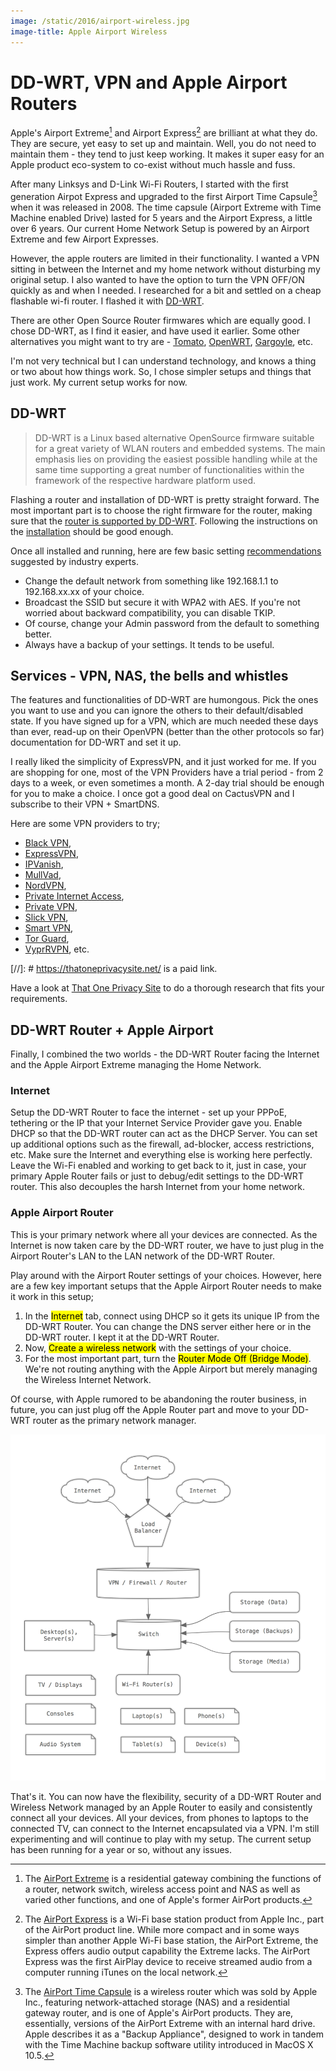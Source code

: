 ```yaml
---
image: /static/2016/airport-wireless.jpg
image-title: Apple Airport Wireless
---
```


# DD-WRT, VPN and Apple Airport Routers

Apple's Airport Extreme[^AirportExtreme] and Airport Express[^AirportExpress] are brilliant at what they do. They are secure, yet easy to set up and maintain. Well, you do not need to maintain them - they tend to just keep working. It makes it super easy for an Apple product eco-system to co-exist without much hassle and fuss.

After many Linksys and D-Link Wi-Fi Routers, I started with the first generation Airpot Express and upgraded to the first Airport Time Capsule[^AirportTimeCapsule] when it was released in 2008. The time capsule (Airport Extreme with Time Machine enabled Drive) lasted for 5 years and the Airport Express, a little over 6 years. Our current Home Network Setup is powered by an Airport Extreme and few Airport Expresses.

However, the apple routers are limited in their functionality. I wanted a VPN sitting in between the Internet and my home network without disturbing my original setup. I also wanted to have the option to turn the VPN OFF/ON quickly as and when I needed. I researched for a bit and settled on a cheap flashable wi-fi router. I flashed it with [DD-WRT](http://www.dd-wrt.com/).

There are other Open Source Router firmwares which are equally good. I chose DD-WRT, as I find it easier, and have used it earlier. Some other alternatives you might want to try are - [Tomato](http://www.polarcloud.com/tomato), [OpenWRT](https://openwrt.org/), [Gargoyle](http://www.gargoyle-router.com/), etc.

I'm not very technical but I can understand technology, and knows a thing or two about how things work. So, I chose simpler setups and things that just work. My current setup works for now.

## DD-WRT

> DD-WRT is a Linux based alternative OpenSource firmware suitable for a great variety of WLAN routers and embedded systems. The main emphasis lies on providing the easiest possible handling while at the same time supporting a great number of functionalities within the framework of the respective hardware platform used.

Flashing a router and installation of DD-WRT is pretty straight forward. The most important part is to choose the right firmware for the router, making sure that the [router is supported by DD-WRT](http://www.dd-wrt.com/site/support/router-database). Following the instructions on the [installation](http://www.dd-wrt.com/wiki/index.php/Installation) should be good enough.

Once all installed and running, here are few basic setting [recommendations](http://dfarq.homeip.net/recommended-dd-wrt-settings/) suggested by industry experts.

- Change the default network from something like 192.168.1.1 to 192.168.xx.xx of your choice.
- Broadcast the SSID but secure it with WPA2 with AES. If you're not worried about backward compatibility, you can disable TKIP.
- Of course, change your Admin password from the default to something better.
- Always have a backup of your settings. It tends to be useful.

## Services - VPN, NAS, the bells and whistles

The features and functionalities of DD-WRT are humongous. Pick the ones you want to use and you can ignore the others to their default/disabled state. If you have signed up for a VPN, which are much needed these days than ever, read-up on their OpenVPN (better than the other protocols so far) documentation for DD-WRT and set it up.

I really liked the simplicity of ExpressVPN, and it just worked for me. If you are shopping for one, most of the VPN Providers have a trial period - from 2 days to a week, or even sometimes a month. A 2-day trial should be enough for you to make a choice. I once got a good deal on CactusVPN and I subscribe to their VPN + SmartDNS.

Here are some VPN providers to try;

- [Black VPN](https://www.blackvpn.com/),
- [ExpressVPN](https://www.expressvpn.com),
- [IPVanish](https://www.ipvanish.com/),
- [MullVad](https://mullvad.net/),
- [NordVPN](http://nordvpn.com/),
- [Private Internet Access](https://www.privateinternetaccess.com/),
- [Private VPN](https://privatevpn.com/),
- [Slick VPN](https://www.slickvpn.com/),
- [Smart VPN](https://www.smartvpn.com/),
- [Tor Guard](https://torguard.net/),
- [VyprRVPN](https://www.goldenfrog.com/vyprvpn),
etc.

[//]: # https://thatoneprivacysite.net/ is a paid link.

Have a look at [That One Privacy Site](https://thatoneprivacysite.net/) to do a thorough research that fits your requirements.

## DD-WRT Router + Apple Airport

Finally, I combined the two worlds - the DD-WRT Router facing the Internet and the Apple Airport Extreme managing the Home Network.

### Internet

Setup the DD-WRT Router to face the internet - set up your PPPoE, tethering or the IP that your Internet Service Provider gave you. Enable DHCP so that the DD-WRT router can act as the DHCP Server. You can set up additional options such as the firewall, ad-blocker, access restrictions, etc. Make sure the Internet and everything else is working here perfectly. Leave the Wi-Fi enabled and working to get back to it, just in case, your primary Apple Router fails or just to debug/edit settings to the DD-WRT router. This also decouples the harsh Internet from your home network.

### Apple Airport Router

This is your primary network where all your devices are connected. As the Internet is now taken care by the DD-WRT router, we have to just plug in the Airport Router's LAN to the LAN network of the DD-WRT Router.

Play around with the Airport Router settings of your choices. However, here are a few key important setups that the Apple Airport Router needs to make it work in this setup;

1. In the <mark>Internet</mark> tab, connect using DHCP so it gets its unique IP from the DD-WRT Router. You can change the DNS server either here or in the DD-WRT router. I kept it at the DD-WRT Router.
1. Now, <mark>Create a wireless network</mark> with the settings of your choice.
1. For the most important part, turn the <mark>Router Mode Off (Bridge Mode)</mark>. We're not routing anything with the Apple Airport but merely managing the Wireless Internet Network.

Of course, with Apple rumored to be abandoning the router business, in future, you can just plug off the Apple Router part and move to your DD-WRT router as the primary network manager.

![Oinam Home Network in 2016)](/static/2016/oinam-home-network.png)

That's it. You can now have the flexibility, security of a DD-WRT Router and Wireless Network managed by an Apple Router to easily and consistently connect all your devices. All your devices, from phones to laptops to the connected TV, can connect to the Internet encapsulated via a VPN. I'm still experimenting and will continue to play with my setup. The current setup has been running for a year or so, without any issues.

[^AirportExtreme]: The [AirPort Extreme](https://en.wikipedia.org/wiki/AirPort_Extreme) is a residential gateway combining the functions of a router, network switch, wireless access point and NAS as well as varied other functions, and one of Apple's former AirPort products.

[^AirportExpress]: The [AirPort Express](https://en.wikipedia.org/wiki/AirPort_Express) is a Wi-Fi base station product from Apple Inc., part of the AirPort product line. While more compact and in some ways simpler than another Apple Wi-Fi base station, the AirPort Extreme, the Express offers audio output capability the Extreme lacks. The AirPort Express was the first AirPlay device to receive streamed audio from a computer running iTunes on the local network.

[^AirportTimeCapsule]: The [AirPort Time Capsule](https://en.wikipedia.org/wiki/AirPort_Time_Capsule) is a wireless router which was sold by Apple Inc., featuring network-attached storage (NAS) and a residential gateway router, and is one of Apple's AirPort products. They are, essentially, versions of the AirPort Extreme with an internal hard drive. Apple describes it as a "Backup Appliance", designed to work in tandem with the Time Machine backup software utility introduced in MacOS X 10.5.